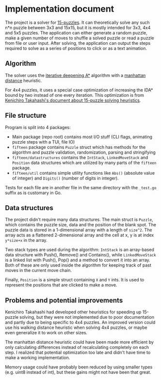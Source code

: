 # Implementation document
The project is a solver for [15-puzzles](https://en.wikipedia.org/wiki/15_puzzle).
It can theoretically solve any such n*n puzzle between 3x3 and 15x15, but it is
mostly intended for 3x3, 4x4 and 5x5 puzzles. The application can either generate
a random puzzle, make a given number of moves to shuffle a solved puzzle or read
a puzzle from file or user input. After solving, the application can output the
steps required to solve as a series of positions to click or as a text animation.

## Algorithm
The solver uses the [iterative deepening A*](https://en.wikipedia.org/wiki/Iterative_deepening_A*)
algorithm with a [manhattan distance](https://en.wikipedia.org/wiki/Taxicab_geometry) heuristic.

For 4x4 puzzles, it uses a special case optimization of increasing the IDA*
bound by two instead of one every iteration. This optimization is from
[Kenichiro Takahashi's document about 15-puzzle solving heuristics](https://web.archive.org/web/20141224035932/http://juropollo.xe0.ru/stp_wd_translation_en.htm).

## File structure
Program is split into 4 packages:
* Main package (repo root) contains most I/O stuff (CLI flags, animating puzzle
  steps with a TUI, file IO)
* `fifteen` package contains `Puzzle` struct which has methods for the
  algorithm and puzzle validation, randomization, parsing and stringifying
* `fifteen/datastructures` contains the `IntStack`, `LinkedMoveStack` and
  `Position` data structures which are utilized by many parts of the `fifteen`
  package.
* `fifteen/util` contains simple utility functions like `Abs()` (absolute value
  of integer) and `Digits()` (number of digits in integer).

Tests for each file are in another file in the same directory with the
`_test.go` suffix as is customary in Go.

## Data structures
The project didn't require many data structures. The main struct is `Puzzle`,
which contains the puzzle size, data and the position of the blank spot. The
puzzle data is stored in a 1-dimensional array with a length of `size^2`. The
array acts as a flattened 2-dimensional array and the cell at x, y is at
index `y*size+x` in the array.

Two stack types are used during the algorithm: `IntStack` is an array-based
data structure with Push(), Remove() and Contains(), while `LinkedMoveStack`
is a linked list with Push(), Pop() and a method to convert it into an array.
Both of these are only used inside the algorithm for keeping track of past
moves in the current move chain.

Finally, `Position` is a simple struct containing `X` and `Y` ints. It is used
to represent the positions that are clicked to make a move.

## Problems and potential improvements
Kenichiro Takahashi had developed other heuristics for speeding up 15-puzzle
solving, but they were not implemented due to poor documentation and partly due
to being specific to 4x4 puzzles. An improved version could use his walking
distance heuristic when solving 4x4 puzzles, or maybe even generalize it to
work on other sizes.

The manhattan distance heuristic could have been made more efficient by only
calculating differences instead of recalculating completely on each step. I
realized that potential optimization too late and didn't have time to make a
working implementation.

Memory usage could have probably been reduced by using smaller types (e.g. uint8
instead of int), but these gains might not have been that great.
